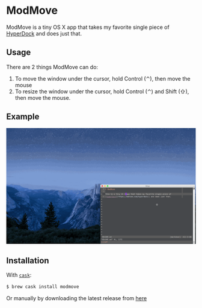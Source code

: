 # ModMove

ModMove is a tiny OS X app that takes my favorite single piece of
[HyperDock](https://bahoom.com/hyperdock/) and does just that.

## Usage

There are 2 things ModMove can do:

1. To move the window under the cursor, hold Control (⌃),
   then move the mouse
2. To resize the window under the cursor, hold Control (⌃) 
   and Shift (⇧), then move the mouse.

## Example

![](https://raw.githubusercontent.com/keith/ModMove/gh-pages/modmove.gif)

## Installation

With [`cask`](https://github.com/caskroom/homebrew-cask):

```sh
$ brew cask install modmove
```

Or manually by downloading the latest release from
[here](https://github.com/keith/ModMove/releases)

